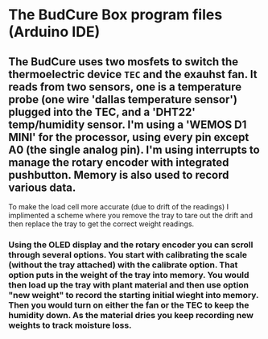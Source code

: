 # The BudCure Box program files (Arduino IDE)
## The BudCure uses two mosfets to switch the thermoelectric device `TEC` and the exauhst fan. It reads from two sensors, one is a temperature probe (one wire 'dallas temperature sensor') plugged into the TEC, and a 'DHT22' temp/humidity sensor. I'm using a 'WEMOS D1 MINI' for the processor, using every pin except A0 (the single analog pin). I'm using interrupts to manage the rotary encoder with integrated pushbutton. Memory is also used to record various data.
To make the load cell more accurate (due to drift of the readings) I implimented a scheme where you remove the tray to tare out the drift and then replace the tray to get the correct weight readings. 
### Using the OLED display and the rotary encoder you can scroll through several options. You start with calibrating the scale (without the tray attached) with the calibrate option. That option puts in the weight of the tray into memory. You would then load up the tray with plant material and then use option "new weight" to record the starting initial wieght into memory. Then you would turn on either the fan or the TEC to keep the humidity down. As the material dries you keep recording new weights to track moisture loss. 
